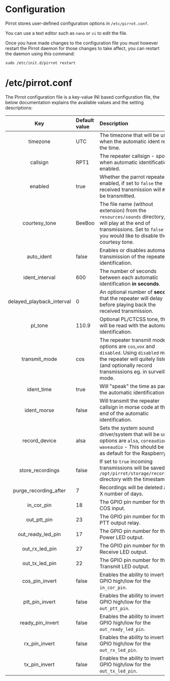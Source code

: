 # Configuration

Pirrot stores user-defined configuration options in ``/etc/pirrot.conf``.

You can use a text editor such as ``nano`` or ``vi`` to edit the file.

Once you have made changes to the configuration file you must however restart the Pirrot daemon for those changes to take affect, you can restart the daemon using this command:

```shell
sudo /etc/init.d/pirrot restart
```

# /etc/pirrot.conf

The Pirrot configuration file is a key-value INI based configuration file, the below documentation explains the available values and the setting descriptions: 

| Key | Default value | Description |
|:---:|:--------------|:------------|
| timezone | UTC | The timezone that will be used when the automatic ident reads the time. |
| callsign | RPT1 | The repeater callsign - spoken when automatic identification is enabled. |
| enabled | true | Whether the parrot repeater is enabled, if set to ``false`` the received transmission will __not__ be transmitted. |
| courtesy_tone | BeeBoo | The file name (without extension) from the ``resources/sounds`` directory, this will play at the end of transmissions. Set to ``false`` if you would like to disable the courtesy tone. |
| auto_ident | false | Enables or disables automatic transmission of the repeater identification. |
| ident_interval|600| The number of seconds between each automatic identification __in seconds__.|
| delayed_playback_interval|0| An optional number of __seconds__ that the repeater will delay before playing back the received transmission. |
| pl_tone|110.9|Optional PL/CTCSS tone, this will be read with the automatic identification.|
| transmit_mode | cos | The repeater transmit mode, options are ``cos``,``vox`` and ``disabled``. Using ``disabled`` mode, the repeater will quitely listen (and optionally record transmissions eg. in surveillance mode. |
| ident_time | true | Will "speak" the time as part of the automatic identification. |
| ident_morse | false | Will transmit the repeater callsign in morse code at the end of the automatic identification.
| record_device | alsa | Sets the system sound driver/system that will be used, options are ``alsa``, ``coreaudion`` or ``waveaudio`` - This should be left as default for the RaspberryPi!|
| store_recordings | false | If set to ``true`` incoming transmissions will be saved into ``/opt/pirrot/storage/recordings`` directory with the timestamp. |
| purge_recording_after | 7 | Recordings will be deleted after X number of days. |
| in_cor_pin | 18 | The GPIO pin number for the COS input. |
| out_ptt_pin | 23 | The GPIO pin number for the PTT output relay. |
| out_ready_led_pin | 17 | The GPIO pin number for the Power LED output. |
| out_rx_led_pin | 27 | The GPIO pin number for the Receive LED output. |
| out_tx_led_pin | 22 | The GPIO pin number for the Transmit LED output. |
| cos_pin_invert | false | Enables the ability to invert the GPIO high/low for the ``in_cor_pin``. |
| ptt_pin_invert | false | Enables the ability to invert the GPIO high/low for the ``out_ptt_pin``. |
| ready_pin_invert | false | Enables the ability to invert the GPIO high/low for the ``out_ready_led_pin``. |
| rx_pin_invert | false | Enables the ability to invert the GPIO high/low for the ``out_rx_led_pin``. |
| tx_pin_invert | false | Enables the ability to invert the GPIO high/low for the ``out_tx_led_pin``. |

